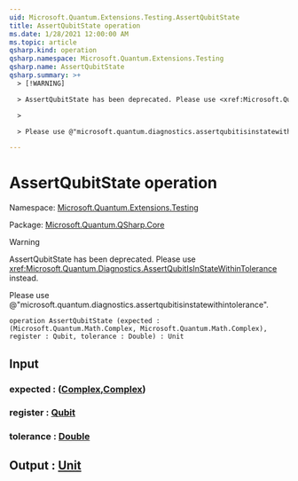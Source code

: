 ```yaml
---
uid: Microsoft.Quantum.Extensions.Testing.AssertQubitState
title: AssertQubitState operation
ms.date: 1/28/2021 12:00:00 AM
ms.topic: article
qsharp.kind: operation
qsharp.namespace: Microsoft.Quantum.Extensions.Testing
qsharp.name: AssertQubitState
qsharp.summary: >+
  > [!WARNING]

  > AssertQubitState has been deprecated. Please use <xref:Microsoft.Quantum.Diagnostics.AssertQubitIsInStateWithinTolerance> instead.

  >

  > Please use @"microsoft.quantum.diagnostics.assertqubitisinstatewithintolerance".

---
```


# AssertQubitState operation

Namespace: [Microsoft.Quantum.Extensions.Testing](xref:Microsoft.Quantum.Extensions.Testing)

Package: [Microsoft.Quantum.QSharp.Core](https://nuget.org/packages/Microsoft.Quantum.QSharp.Core)


> [!WARNING]
> AssertQubitState has been deprecated. Please use <xref:Microsoft.Quantum.Diagnostics.AssertQubitIsInStateWithinTolerance> instead.
>
> Please use @"microsoft.quantum.diagnostics.assertqubitisinstatewithintolerance".



```qsharp
operation AssertQubitState (expected : (Microsoft.Quantum.Math.Complex, Microsoft.Quantum.Math.Complex), register : Qubit, tolerance : Double) : Unit
```


## Input

### expected : ([Complex](xref:Microsoft.Quantum.Math.Complex),[Complex](xref:Microsoft.Quantum.Math.Complex))




### register : [Qubit](xref:microsoft.quantum.lang-ref.qubit)




### tolerance : [Double](xref:microsoft.quantum.lang-ref.double)





## Output : [Unit](xref:microsoft.quantum.lang-ref.unit)

